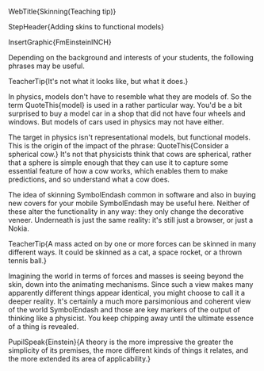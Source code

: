 WebTitle{Skinning(Teaching tip)}

StepHeader{Adding skins to functional models}

InsertGraphic{FmEinsteinINCH}

Depending on the background and interests of your students, the following phrases may be useful.

TeacherTip{It's not what it looks like, but what it does.}

In physics, models don't have to resemble what they are models of. So the term QuoteThis{model} is used in a rather particular way. You'd be a bit surprised to buy a model car in a shop that did not have four wheels and windows. But models of cars used in physics may not have either.

The target in physics isn't representational models, but functional models. This is the origin of the impact of the phrase: QuoteThis{Consider a spherical cow.} It's not that physicists think that cows are spherical, rather that a sphere is simple enough that they can use it to capture some essential feature of how a cow works, which enables them to make predictions, and so understand what a cow does.

The idea of skinning SymbolEndash common in software and also in buying new covers for your mobile SymbolEndash may be useful here. Neither of these alter the functionality in any way: they only change the decorative veneer. Underneath is just the same reality: it's still just a browser, or just a Nokia.

TeacherTip{A mass acted on by one or more forces can be skinned in many different ways. It could be skinned as a cat, a space rocket, or a thrown tennis ball.}

Imagining the world in terms of forces and masses is seeing beyond the skin, down into the animating mechanisms. Since such a view makes many apparently different things appear identical, you might choose to call it a deeper reality. It's certainly a much more parsimonious and coherent view of the world SymbolEndash and those are key markers of the output of thinking like a physicist. You keep chipping away until the ultimate essence of a thing is revealed. 

PupilSpeak{Einstein}{A theory is the more impressive the greater the simplicity of its premises, the more different kinds of things it relates, and the more extended its area of applicability.}

